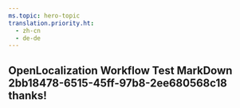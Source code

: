 ```yaml
---
ms.topic: hero-topic
translation.priority.ht: 
  - zh-cn
  - de-de
---
```

## OpenLocalization Workflow Test MarkDown 2bb18478-6515-45ff-97b8-2ee680568c18 thanks!

